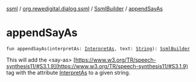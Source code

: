 [ssml](../../index.md) / [org.rewedigital.dialog.ssml](../index.md) / [SsmlBuilder](index.md) / [appendSayAs](./append-say-as.md)

# appendSayAs

`fun appendSayAs(interpretAs: `[`InterpretAs`](../-interpret-as/index.md)`, text: `[`String`](https://kotlinlang.org/api/latest/jvm/stdlib/kotlin/-string/index.html)`): `[`SsmlBuilder`](index.md)

This will add the &lt;say-as&gt; [https://www.w3.org/TR/speech-synthesis11/#S3.1.9](https://www.w3.org/TR/speech-synthesis11/#S3.1.9) tag with the attribute
[InterpretAs](../-interpret-as/index.md) to a given string.

